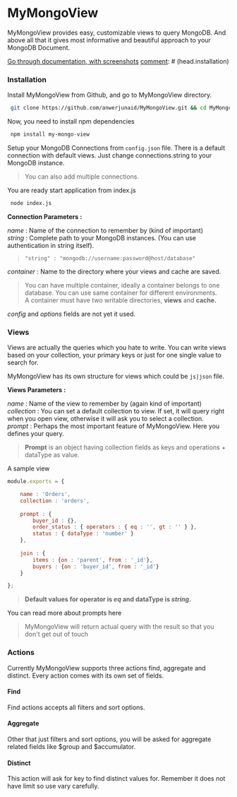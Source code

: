 [comment]: # (head)
# MyMongoView
MyMongoView provides easy, customizable views to query MongoDB. And above all that it gives most informative and beautiful approach to your MongoDB Document.

[Go through documentation, with screenshots](https://anwerjunaid.github.io/mymongoview/#/)
[comment]: # (head.installation)
### Installation

Install MyMongoView from Github, and go to MyMongoView directory.
``` bash
 git clone https://github.com/anwerjunaid/MyMongoView.git && cd MyMongoView
```

Now, you need to install npm dependencies
``` bash
 npm install my-mongo-view
```
Setup your MongoDB Connections from `config.json` file. There is a default connection with default views.
Just change connections.string to your MongoDB instance.    
> You can also add multiple connections.

You are ready start application from index.js
``` bash
 node index.js
```

**Connection Parameters :**

*name* : Name of the connection to remember by (kind of important)    
*string* : Complete path to your MongoDB instances. (You can use authentication in string itself).    
> `"string" : "mongodb://username:password@host/database"`

*container* : Name to the directory where your views and cache are saved.    
> You can have multiple container, ideally a container belongs to one database. You can use same container for different environments.    
> A container must have two writable directories, **views** and **cache.**

*config* and *options* fields are not yet it used.

[comment]: # (head.views)
### Views

Views are actually the queries which you hate to write. You can write views based on your collection, your primary keys or just for one single value to search for.

MyMongoView has its own structure for views which could be `js|json` file.    

**Views Parameters :**

*name* : Name of the view to remember by (again kind of important)    
*collection* : You can set a default collection to view. If set, it will query right when you open view, otherwise it will ask you to select a collection.    
*prompt* : Perhaps the most important feature of MyMongoView. Here you defines your query.

> **Prompt** is an object having collection fields as keys and operations + dataType as value.    

A sample view
``` js
module.exports = {

    name : 'Orders',
    collection : 'orders',
    
    prompt : {
        buyer_id : {},
        order_status : { operators : { eq : '', gt : '' } },
        status : { dataType : 'number' }
    },
    
    join : {
        items : {on : 'parent', from : '_id'},
        buyers : {on : 'buyer_id', from : '_id'}
    }

};
```

> **Default values for  operator is *eq* and dataType is *string*.**

You can read more about prompts here

> MyMongoView will return actual query with the result so that you don't get out of touch

[comment]: # (actions)
### Actions
Currently MyMongoView supports three actions find, aggregate and distinct. Every action comes with its own set of fields.

[comment]: # (actions.find)
#### Find
Find actions accepts all filters and sort options.

[comment]: # (actions.aggregate)
#### Aggregate
Other that just filters and sort options, you will be asked for aggregate related fields like $group and $accumulator.

[comment]: # (distinct)
#### Distinct
This action will ask for key to find distinct values for. Remember it does not have limit so use vary carefully.

